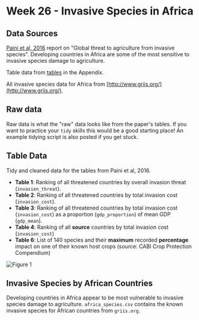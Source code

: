 # Week 26 - Invasive Species in Africa

## Data Sources

[Paini et al, 2016](http://www.pnas.org/content/113/27/7575) report on "Global threat to agriculture from invasive species". Developing countries in Africa are some of the most sensitive to invasive species damage to agriculture.

Table data from [tables](http://www.pnas.org/content/113/27/7575/tab-figures-data) in the Appendix.

All invasive species data for Africa from [http://www.griis.org/](http://www.griis.org/).

## Raw data

Raw data is what the "raw" data looks like from the paper's tables. If you want to practice your `tidy` skills this would be a good starting place! An example tidying script is also posted if you get stuck.

## Table Data

Tidy and cleaned data for the tables from Paini et al, 2016.

* **Table 1**: Ranking of all threatened countries by overall invasion threat (`invasion_threat`).
* **Table 2**: Ranking of all threatened countries by total invasion cost (`invasion_cost`).
* **Table 3**: Ranking of all threatened countries by total invasion cost (`invasion_cost`) as a proportion (`gdp_proportion`) of mean GDP (`gdp_mean`).
* **Table 4**: Ranking of all **source** countries by total invasion cost (`invasion_cost`)
* **Table 6**: List of 140 species and their **maximum** recorded **percentage** impact on one of their known host crops (source: CABI Crop Protection Compendium)

![Figure 1](http://www.pnas.org/content/pnas/113/27/7575/F1.large.jpg?width=800&height=600&carousel=1)

## Invasive Species by African Countries

Developing countries in Africa appear to be most vulnerable to invasive species damage to agriculture. 
`africa_species.csv` contains the known invasive species for African countries from `griis.org`.
